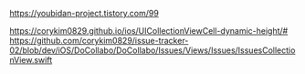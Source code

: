 https://youbidan-project.tistory.com/99

https://corykim0829.github.io/ios/UICollectionViewCell-dynamic-height/#
https://github.com/corykim0829/issue-tracker-02/blob/dev/iOS/DoCollabo/DoCollabo/Issues/Views/Issues/IssuesCollectionView.swift
